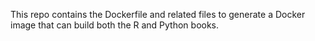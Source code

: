 This repo contains the Dockerfile and related files to generate a Docker image that can build both the R and Python books.
